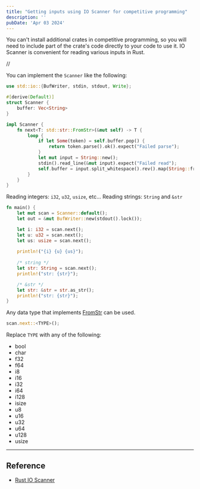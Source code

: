 ```yaml
---
title: "Getting inputs using IO Scanner for competitive programming"
description: ''
pubDate: 'Apr 03 2024'
---
```



You can't install additional crates in competitive programming, so you will need to include part of the crate's code directly to your code to use it. IO Scanner is convenient for reading various inputs in Rust.

//

You can implement the `Scanner` like the following:
```rust
use std::io::{BufWriter, stdin, stdout, Write};

#[derive(Default)]
struct Scanner {
	buffer: Vec<String>
}

impl Scanner {
	fn next<T: std::str::FromStr>(&mut self) -> T {
		loop {
			if let Some(token) = self.buffer.pop() {
				return token.parse().ok().expect("Failed parse");
			}
			let mut input = String::new();
			stdin().read_line(&mut input).expect("Failed read");
			self.buffer = input.split_whitespace().rev().map(String::from).collect();
		}
	}
}
```

Reading integers: `i32`, `u32`, `usize`, etc...
Reading strings: `String` and `&str`
```rust
fn main() {
    let mut scan = Scanner::default();
    let out = &mut BufWriter::new(stdout().lock());

    let i: i32 = scan.next();
    let u: u32 = scan.next();
    let us: usize = scan.next();
    
    println!("{i} {u} {us}");
    
    /* string */
    let str: String = scan.next();
    println!("str: {str}");

    /* &str */
    let str: &str = str.as_str();
    println!("str: {str}");
}
```

Any data type that implements [FromStr](https://doc.rust-lang.org/std/str/trait.FromStr.html#implementors) can be used. 

```rust
scan.next::<TYPE>();
```

Replace `TYPE` with any of the following:

- bool
- char
- f32
- f64
- i8
- i16
- i32
- i64
- i128
- isize
- u8
- u16
- u32
- u64
- u128
- usize

---

## Reference
- [Rust IO Scanner](https://gist.github.com/tivrfoa/9d8fc68d36221dff8943032f93333023)